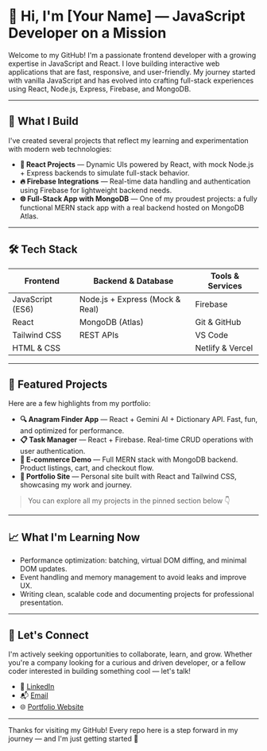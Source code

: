# 👋 Hi, I'm [Your Name] — JavaScript Developer on a Mission

Welcome to my GitHub! I'm a passionate frontend developer with a growing expertise in JavaScript and React. I love building interactive web applications that are fast, responsive, and user-friendly. My journey started with vanilla JavaScript and has evolved into crafting full-stack experiences using React, Node.js, Express, Firebase, and MongoDB.

---

## 🚀 What I Build

I've created several projects that reflect my learning and experimentation with modern web technologies:

- **🧠 React Projects** — Dynamic UIs powered by React, with mock Node.js + Express backends to simulate full-stack behavior.
- **🔥 Firebase Integrations** — Real-time data handling and authentication using Firebase for lightweight backend needs.
- **🌐 Full-Stack App with MongoDB** — One of my proudest projects: a fully functional MERN stack app with a real backend hosted on MongoDB Atlas.

---

## 🛠️ Tech Stack

| Frontend        | Backend & Database     | Tools & Services       |
|-----------------|------------------------|-------------------------|
| JavaScript (ES6)| Node.js + Express (Mock & Real) | Firebase |
| React           | MongoDB (Atlas)        | Git & GitHub |
| Tailwind CSS    | REST APIs              | VS Code |
| HTML & CSS      |                        | Netlify & Vercel |

---

## 📂 Featured Projects

Here are a few highlights from my portfolio:

- **🔍 Anagram Finder App** — React + Gemini AI + Dictionary API. Fast, fun, and optimized for performance.
- **📋 Task Manager** — React + Firebase. Real-time CRUD operations with user authentication.
- **🛒 E-commerce Demo** — Full MERN stack with MongoDB backend. Product listings, cart, and checkout flow.
- **🎨 Portfolio Site** — Personal site built with React and Tailwind CSS, showcasing my work and journey.

> You can explore all my projects in the pinned section below 👇

---

## 📈 What I'm Learning Now

- Performance optimization: batching, virtual DOM diffing, and minimal DOM updates.
- Event handling and memory management to avoid leaks and improve UX.
- Writing clean, scalable code and documenting projects for professional presentation.

---

## 🤝 Let's Connect

I'm actively seeking opportunities to collaborate, learn, and grow. Whether you're a company looking for a curious and driven developer, or a fellow coder interested in building something cool — let's talk!

- 💼 [LinkedIn](https://www.linkedin.com/in/your-profile)
- 📬 [Email](mailto:your.email@example.com)
- 🌐 [Portfolio Website](https://your-portfolio.com)

---

Thanks for visiting my GitHub! Every repo here is a step forward in my journey — and I'm just getting started 🚀
